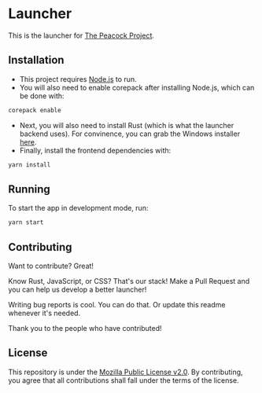 # Launcher

This is the launcher for [The Peacock Project](https://thepeacockproject.org/).

## Installation

- This project requires [Node.js](https://nodejs.org/) to run.
- You will also need to enable corepack after installing Node.js, which can be done with:
```sh
corepack enable
```
- Next, you will also need to install Rust (which is what the launcher backend uses). For convinence, you can grab the Windows installer [here](https://static.rust-lang.org/dist/rust-1.64.0-x86_64-pc-windows-msvc.msi).
- Finally, install the frontend dependencies with:
```sh
yarn install
```

## Running

To start the app in development mode, run:

```sh
yarn start
```

## Contributing

Want to contribute? Great!

Know Rust, JavaScript, or CSS? That's our stack!
Make a Pull Request and you can help us develop a better launcher!

Writing bug reports is cool. You can do that. Or update this readme whenever it's needed.

Thank you to the people who have contributed!

## License

This repository is under the [Mozilla Public License v2.0](LICENSE). By contributing, you agree that all contributions shall fall under the terms of the license.

